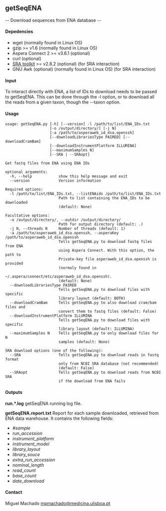 ## getSeqENA
-- Download sequences from ENA database --


#### Depedencies
- wget (normally found in Linux OS)
- gzip >= v1.6 (normally found in Linux OS)
- Aspera Connect 2 >= v3.6.1 (optional)
- curl (optional)
- [SRA toolkit](https://trace.ncbi.nlm.nih.gov/Traces/sra/sra.cgi?view=software) >= v2.8.2 (optional) (for SRA interaction)
- GNU Awk (optional) (normally found in Linux OS) (for SRA interaction)

#### Input
 To interact directly with ENA, a list of IDs to download needs to be passed to getSeqENA. This can be done through the -l option, or to download all the reads from a given taxon, though the --taxon option.

#### Usage

    usage: getSeqENA.py [-h] [--version] -l /path/to/list/ENA_IDs.txt
                        [-o /output/directory/] [-j N]
                        [-a /path/to/asperaweb_id_dsa.openssh]
                        [--downloadLibrariesType PAIRED] [--downloadCramBam]
                        [--downloadInstrumentPlatform ILLUMINA]
                        [--maximumSamples N]
                        [--SRA | --SRAopt]

    Get fastq files from ENA using ENA IDs

    optional arguments:
      -h, --help            show this help message and exit
      --version             Version information

    Required options:
      -l /path/to/list/ENA_IDs.txt, --listENAids /path/to/list/ENA_IDs.txt
                            Path to list containing the ENA_IDs to be downloaded
                            (default: None)

    Facultative options:
      -o /output/directory/, --outdir /output/directory/
                            Path for output directory (default: .)
      -j N, --threads N     Number of threads (default: 1)
      -a /path/to/asperaweb_id_dsa.openssh, --asperaKey /path/to/asperaweb_id_dsa.openssh
                            Tells getSeqENA.py to download fastq files from ENA
                            using Aspera Connect. With this option, the path to
                            Private-key file asperaweb_id_dsa.openssh is provided
                            (normaly found in
                            ~/.aspera/connect/etc/asperaweb_id_dsa.openssh).
                            (default: None)
      --downloadLibrariesType PAIRED
                            Tells getSeqENA.py to download files with specific
                            library layout (default: BOTH)
      --downloadCramBam     Tells getSeqENA.py to also download cram/bam files and
                            convert them to fastq files (default: False)
      --downloadInstrumentPlatform ILLUMINA
                            Tells getSeqENA.py to download files with specific
                            library layout (default: ILLUMINA)
      --maximumSamples N    Tells getSeqENA.py to only download files for N
                            samples (default: None)

    SRA download options (one of the following):
      --SRA                 Tells getSeqENA.py to download reads in fastq format
                            only from NCBI SRA database (not recommended)
                            (default: False)
      --SRAopt              Tells getSeqENA.py to download reads from NCBI SRA
                            if the download from ENA fails

#### Outputs
**run.*.log**
getSeqENA running log file.

**getSeqENA.report.txt**
Report for each sample downloaded, retrieved from ENA data warehouse. It contains the following fields:
- *#sample*
- *run_accession*
- *instrument_platform*
- *instrument_model*
- *library_layout*
- *library_souce*
- *extra_run_accession*
- *nominal_length*
- *read_count*
- *base_count*
- *date_download*

#### Contact

Miguel Machado
<mpmachado@medicina.ulisboa.pt>
